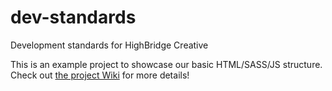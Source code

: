 dev-standards
=============

Development standards for HighBridge Creative

This is an example project to showcase our basic HTML/SASS/JS structure. Check out [the project Wiki](https://github.com/highbridge/dev-standards/wiki) for more details!